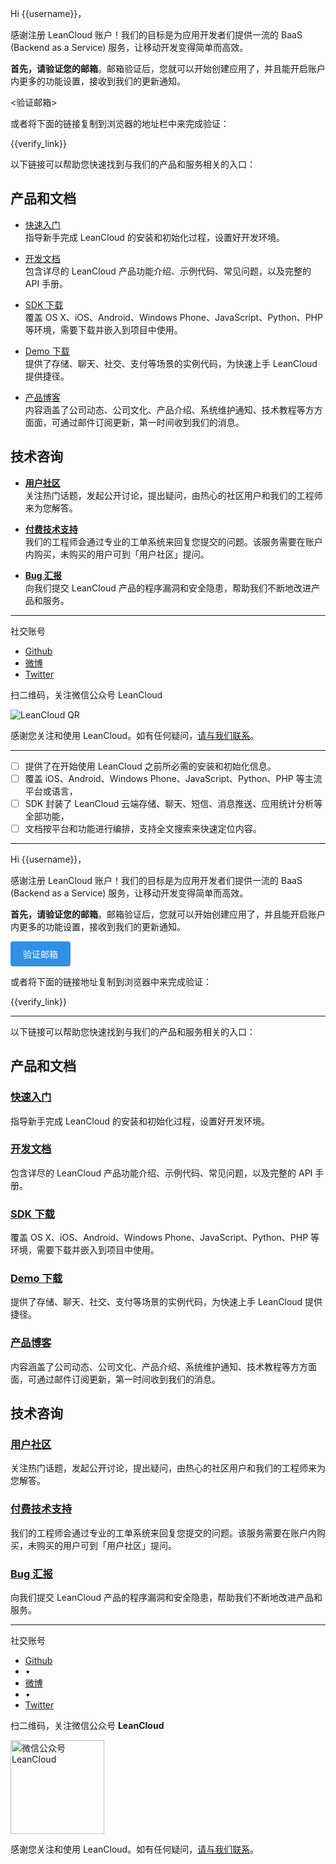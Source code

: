 Hi {{username}}，

感谢注册 LeanCloud 账户！我们的目标是为应用开发者们提供一流的 BaaS (Backend as a Service) 服务，让移动开发变得简单而高效。

**首先，请验证您的邮箱**。邮箱验证后，您就可以开始创建应用了，并且能开启账户内更多的功能设置，接收到我们的更新通知。

<验证邮箱>

或者将下面的链接复制到浏览器的地址栏中来完成验证：

{{verify_link}}

以下链接可以帮助您快速找到与我们的产品和服务相关的入口：

## 产品和文档

- [快速入门](https://leancloud.cn/docs/start.html)  
  指导新手完成 LeanCloud 的安装和初始化过程，设置好开发环境。

- [开发文档](https://leancloud.cn/docs/)  
  包含详尽的 LeanCloud 产品功能介绍、示例代码、常见问题，以及完整的 API 手册。

- [SDK 下载](https://leancloud.cn/docs/sdk_down.html)  
   覆盖 OS X、iOS、Android、Windows Phone、JavaScript、Python、PHP 等环境，需要下载并嵌入到项目中使用。

- [Demo 下载](https://github.com/leancloud/leancloud-demos)  
  提供了存储、聊天、社交、支付等场景的实例代码，为快速上手 LeanCloud 提供捷径。

- [产品博客](https://blog.leancloud.cn/)   
  内容涵盖了公司动态、公司文化、产品介绍、系统维护通知、技术教程等方方面面，可通过邮件订阅更新，第一时间收到我们的消息。

## 技术咨询

- **[用户社区](http://forum.leancloud.cn/)**  
  关注热门话题，发起公开讨论，提出疑问，由热心的社区用户和我们的工程师来为您解答。

- **[付费技术支持](http://ticket.leancloud.cn/)**  
  我们的工程师会通过专业的工单系统来回复您提交的问题。该服务需要在账户内购买，未购买的用户可到「用户社区」提问。

- **[Bug 汇报](http://forum.leancloud.cn/c/leancloud-bug)**   
  向我们提交 LeanCloud 产品的程序漏洞和安全隐患，帮助我们不断地改进产品和服务。

--------

社交账号

- [Github](http://github.com/leancloud)
- [微博](http://weibo.com/avoscloud)
- [Twitter](http://twitter.com/leancloudrocks)

扫二维码，关注微信公众号 LeanCloud

![LeanCloud QR](http://leancloud.cn/images/static/qr-wechat-borderless.png)

感谢您关注和使用 LeanCloud。如有任何疑问，[请与我们联系](https://leancloud.cn/help.html)。

-----------------

- [ ] 提供了在开始使用 LeanCloud 之前所必需的安装和初始化信息。
- [ ] 覆盖 iOS、Android、Windows Phone、JavaScript、Python、PHP 等主流平台或语言，
- [ ] SDK 封装了 LeanCloud 云端存储、聊天、短信、消息推送、应用统计分析等全部功能，
- [ ] 文档按平台和功能进行编排，支持全文搜索来快速定位内容。

-----------------

<!doctype html>
<html>
<head>
<meta charset="UTF-8">
<title>Untitled Document</title>
<style>
.comment {
    margin-top: 4px;
    padding-top: 0;
}

.shy, .comment {
    color: #999;
}

hr {
    display: block;
    height: 1px;
    border: 0;
    border-top: 5px solid #eee;
    margin: 1em 0;
    padding: 0;
}

a {
    color: #0378dd;
    border-bottom: 1px solid #0378dd;
    text-decoration: none;
    margin-bottom: 2px;
}

.list a {
    border: none
}

h3 {
    font-size: 16px;
    font-weight: normal;
    margin-bottom: 0;
}

h2 {
    font-size: 21px;
    font-weight: normal;
}

.tab {
    margin: 0;
    padding: 0;
    text-align: center;
}

.tab>li {
    list-style-type: none;
    display: inline;
    /*
    border: 1px solid #0378dd;
    margin-right: 12px;
    border-radius: 5px;
    */
    padding: 8px 4px;
    margin-left: 0;
    text-align: center
}

.tab>li>a {
    border-bottom: none;
    line-height: 1em;
    display: inline-block
}

.text-center {
    text-align: center
}
</style>
</head>

<body>
<!-- 欢迎使用 LeanCloud -->
<p>Hi {{username}}，</p>
<p>感谢注册 LeanCloud 账户！我们的目标是为应用开发者们提供一流的 BaaS (Backend as a Service) 服务，让移动开发变得简单而高效。</p>
<p><strong>首先，请验证您的邮箱</strong>。邮箱验证后，您就可以开始创建应用了，并且能开启账户内更多的功能设置，接收到我们的更新通知。</p>
<p><a href="{{verify_link}}" style="display: inline-block; padding: 10px 20px; border-radius: 4px; background-color: #3090e4; color: #fff; text-decoration: none;">验证邮箱</a></p>
<p>或者将下面的链接地址复制到浏览器中来完成验证：</p>
<p>{{verify_link}}</p>
<hr>
<p>以下链接可以帮助您快速找到与我们的产品和服务相关的入口：</p>
<h2>产品和文档</h2>
<h3><a href="https://leancloud.cn/docs/start.html">快速入门</a></h3>
<p class="comment">指导新手完成 LeanCloud 的安装和初始化过程，设置好开发环境。</p>
<h3><a href="https://leancloud.cn/docs/">开发文档</a></h3>
<p class="comment">包含详尽的 LeanCloud 产品功能介绍、示例代码、常见问题，以及完整的 API 手册。</p>
<h3><a href="https://leancloud.cn/docs/sdk_down.html">SDK 下载</a></h3>
<p class="comment">覆盖 OS X、iOS、Android、Windows Phone、JavaScript、Python、PHP 等环境，需要下载并嵌入到项目中使用。</p>
<h3><a href="https://github.com/leancloud/leancloud-demos">Demo 下载</a></h3>
<p class="comment">提供了存储、聊天、社交、支付等场景的实例代码，为快速上手 LeanCloud 提供捷径。</p>
<h3><a href="https://blog.leancloud.cn/">产品博客</a></h3>
<p class="comment">内容涵盖了公司动态、公司文化、产品介绍、系统维护通知、技术教程等方方面面，可通过邮件订阅更新，第一时间收到我们的消息。</p>
<h2>技术咨询</h2>
<h3><a href="http://forum.leancloud.cn/">用户社区</a></h3>
<p class="comment">关注热门话题，发起公开讨论，提出疑问，由热心的社区用户和我们的工程师来为您解答。</p>
<h3><a href="http://ticket.leancloud.cn/">付费技术支持</a></h3>
<p class="comment">我们的工程师会通过专业的工单系统来回复您提交的问题。该服务需要在账户内购买，未购买的用户可到「用户社区」提问。
<h3><a href="http://forum.leancloud.cn/c/leancloud-bug">Bug 汇报</a></h3>
<p class="comment">向我们提交 LeanCloud 产品的程序漏洞和安全隐患，帮助我们不断地改进产品和服务。</p>
<hr>
<p class="text-center">社交账号</p>
<ul class="tab">
    <li><a href="https://github.com/leancloud">Github</a></li>
    <li class="shy">&#8226;</li>
    <li><a href="http://weibo.com/avoscloud">微博</a></li>
    <li class="shy">&#8226;</li>
    <li><a href="http://twitter.com/leancloudrocks">Twitter</a></li>
</ul><p class="text-center shy">扫二维码，关注微信公众号 <strong>LeanCloud</strong></p>
<p class="text-center"><img alt="微信公众号 LeanCloud" src="http://leancloud.cn/images/static/qr-wechat-borderless.png" width="150" height="150"></p>
<p>感谢您关注和使用 LeanCloud。如有任何疑问，<a href="https://leancloud.cn/help.html">请与我们联系</a>。</p></body>
</html>


